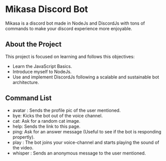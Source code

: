# Mikasa Discord Bot

Mikasa is a discord bot made in NodeJs and DiscordJs with tons of commands to make your discord experience more enjoyable.

## About the Project

This project is focused on learning and follows this objectives:

- Learn the JavaScript Basics.
- Introduce myself to NodeJs.
- Use and implement DiscordJs following a scalable and sustainable bot architecture.

## Command List

- avatar <user>: Sends the profile pic of the user mentioned.
- bye: Kicks the bot out of the voice channel.
- cat: Ask for a random cat image.
- help: Sends the link to this page.
- ping: Ask for an answer message (Useful to see if the bot is responding propertly).
- play <url>: The bot joins your voice-channel and starts playing the sound of the video.
- whisper <user> <message>: Sends an anonymous message to the user mentioned.